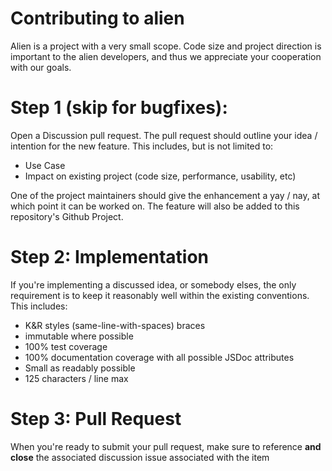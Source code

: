 # Contributing to alien
Alien is a project with a very small scope. Code size and project direction is important to the alien developers, and thus we
appreciate your cooperation with our goals.

# Step 1 (skip for bugfixes):
Open a Discussion pull request. The pull request should outline your idea / intention for the new
feature. This includes, but is not limited to:

* Use Case
* Impact on existing project (code size, performance, usability, etc)

One of the project maintainers should give the enhancement a yay / nay, at which point it can be worked on. The feature will
also be added to this repository's Github Project.

# Step 2: Implementation
If you're implementing a discussed idea, or somebody elses, the only requirement is to keep it reasonably well within the 
existing conventions. This includes:

* K&R styles (same-line-with-spaces) braces
* immutable where possible
* 100% test coverage
* 100% documentation coverage with all possible JSDoc attributes
* Small as readably possible
* 125 characters / line max

# Step 3: Pull Request
When you're ready to submit your pull request, make sure to reference **and close** the associated discussion issue associated
with the item
